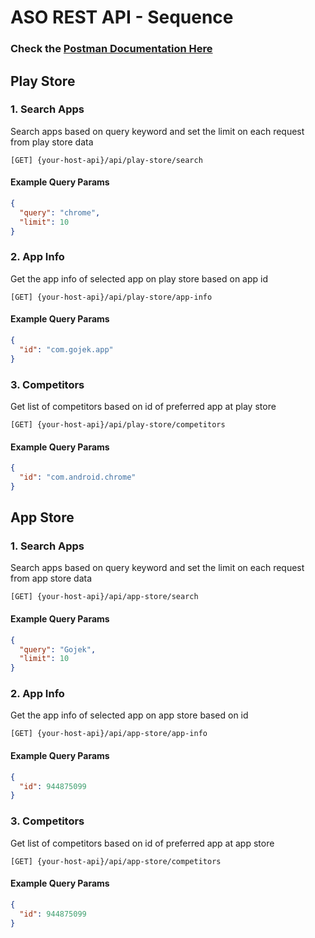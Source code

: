 # ASO REST API - Sequence

### Check the [Postman Documentation Here](https://documenter.getpostman.com/view/27591148/2sAXxS9BtE)

## Play Store

### 1. Search Apps
Search apps based on query keyword and set the limit on each request from play store data

```url
[GET] {your-host-api}/api/play-store/search
```

#### Example Query Params

```json
{
  "query": "chrome",
  "limit": 10
}
```

### 2. App Info
Get the app info of selected app on play store based on app id

```url
[GET] {your-host-api}/api/play-store/app-info
```

#### Example Query Params

```json
{
  "id": "com.gojek.app"
}
```

### 3. Competitors
Get list of competitors based on id of preferred app at play store

```url
[GET] {your-host-api}/api/play-store/competitors
```

#### Example Query Params

```json
{
  "id": "com.android.chrome"
}
```

## App Store

### 1. Search Apps
Search apps based on query keyword and set the limit on each request from app store data

```url
[GET] {your-host-api}/api/app-store/search
```

#### Example Query Params

```json
{
  "query": "Gojek",
  "limit": 10
}
```

### 2. App Info
Get the app info of selected app on app store based on id

```url
[GET] {your-host-api}/api/app-store/app-info
```

#### Example Query Params

```json
{
  "id": 944875099
}
```

### 3. Competitors
Get list of competitors based on id of preferred app at app store

```url
[GET] {your-host-api}/api/app-store/competitors
```

#### Example Query Params

```json
{
  "id": 944875099
}
```